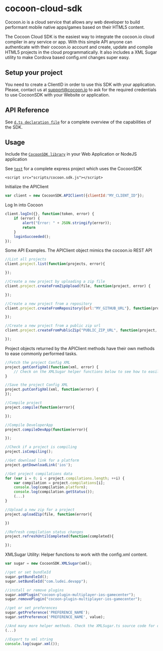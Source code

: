 # cocoon-cloud-sdk

Cocoon.io is a cloud service that allows any web developer to build performant mobile native apps/games based on their HTML5 content. 

The Cocoon Cloud SDK is the easiest way to integrate the cocoon.io cloud compiler in any service or app. With this simple API anyone can authenticate with their cocoon.io account and create, update and compile HTML5 projects in the cloud programmatically. It also includes a XML Sugar utility to make Cordova based config.xml changes super easy.

## Setup your project

You need to create a ClientID in order to use this SDK with your application. Please, contact us at support@cocoon.io to ask for the required credentials to use CocoonSDK with your Website or application.

## API Reference

See [`d.ts declaration file`](dist/cocoon.sdk.d.ts) for a complete overview of the capabilities of the SDK.

## Usage

Include the [`CocoonSDK library`](dist/cocoon.sdk.js) in your Web Application or NodeJS application

See [`test`](test) for a complete express project which uses the CocoonSDK

```
<script src="scripts/cocoon.sdk.js"></script>
```

Initialize the APIClient

```js
var client = new CocoonSDK.APIClient({clientId:"MY_CLIENT_ID"});
```

Log In into Cocoon

```js
client.logIn({}, function(token, error) {
    if (error) {
        alert("Error: " + JSON.stringify(error));
        return
    }
    loginSucceeded();
});
```

Some API Examples. The APIClient object mimics the cocoon.io REST API

```js
//List all projects
client.project.list(function(projects, error){

});

//Create a new project by uploading a zip file
client.project.createFromZipUpload(file, function(project, error) {

});

//Create a new project from a repository
client.project.createFromRepository({url:"MY_GITHUB_URL"}, function(project, error) {

});

//Create a new project from a public zip url
client.project.createFromPublicZip("PUBLIC_ZIP_URL", function(project, error) {

});
```

Project objects returned by the APIClient methods have their own methods to ease commonly performed tasks.

```js
//Fetch the project Config XML
project.getConfigXml(function(xml, error) {
	// Check on the XMLSugar helper functions below to see how to easily manipulate the config.xml content
}

//Save the project Config XML
project.putConfigXml(xml, function(error) {
});

//Compile project
project.compile(function(error){

});

//Compile DeveloperApp
project.compileDevApp(function(error){

});

//Check if a project is compiling
project.isCompiling();

//Get download link for a platform 
project.getDownloadLink('ios');

//Get project compilations data
for (var i = 0; i < project.compilations.length; ++i) {
    var compilation = project.compilations[i];
    console.log(compilation.platform);
    console.log(compilation.getStatus());
    (...)
}

//Upload a new zip for a project
project.uploadZip(file, function(error){

})

//Refresh compilation status changes
project.refreshUntilCompleted(function(completed){

});

```

XMLSugar Utility: Helper functions to work with the config.xml content.

```js
var sugar = new CocoonSDK.XMLSugar(xml);

//get or set bundleId
sugar.getBundleId();
sugar.setBundleId("com.ludei.devapp");

//install or remove plugins
sugar.addPlugin("cocoon-plugin-multiplayer-ios-gamecenter");
sugar.removePlugin("cocoon-plugin-multiplayer-ios-gamecenter");

//get or set preferences
sugar.getPreference('PREFERENCE_NAME');
sugar.setPreference('PREFERENCE_NAME', value);

//And many more helper methods. Check the XMLSugar.ts source code for details.
(...)

//Export to xml string
console.log(sugar.xml());

```


